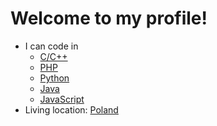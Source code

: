 # Welcome to my profile!

- I can code in
  - [C/C++](https://en.wikipedia.org/wiki/C%2B%2B)
  - [PHP](https://en.wikipedia.org/wiki/PHP)
  - [Python](https://en.wikipedia.org/wiki/Python_(programming_language))
  - [Java](https://en.wikipedia.org/wiki/Java_(programming_language))
  - [JavaScript](https://en.wikipedia.org/wiki/JavaScript)
- Living location: [Poland](https://en.wikipedia.org/wiki/Poland)
